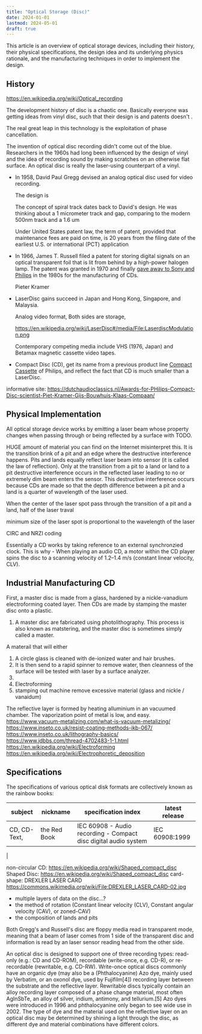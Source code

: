 ```yaml
---
title: "Optical Storage (Disc)"
date: 2024-01-01
lastmod: 2024-05-01
draft: true
---
```


This article is an overview of optical storage devices,
including their history, their physical specifications, the design idea and its underlying physics rationale,
and the manufacturing techniques in order to implement the design.

<!-- https://upload.wikimedia.org/wikipedia/commons/a/ad/Comparison_CD_DVD_HDDVD_BD.svg
https://www.laesieworks.com/digicom/Storage_CD.html
https://www.clir.org/pubs/reports/pub121/sec3/
https://archive.org/details/compactdischandb0000pohl/page/n9/mode/2up
https://en.wikipedia.org/wiki/Photoresist
https://en.wikipedia.org/wiki/Photolithography -->

## History

https://en.wikipedia.org/wiki/Optical_recording


The development history of disc is a chaotic one. Basically everyone was getting ideas from vinyl disc,
such that their design is and patents doesn't .

The real great leap in this technology is the exploitation of phase cancellation.

The invention of optical disc recording didn't come out of the blue.
Researchers in the 1960s had long been influenced by the design of vinyl and the idea of recording sound by making scratches
on an otherwise flat surface. An optical disc is really the laser-using counterpart of a vinyl.

- In 1958, David Paul Gregg devised an analog optical disc used for video recording.

    The design is 

    The concept of spiral track dates back to David's design. He was thinking about a 1 micrometer track and gap, comparing
    to the modern 500nm track and a 1.6 um 

    Under United States patent law, the term of patent, provided that maintenance fees are paid on time, is 20 years from the filing date of the earliest U.S. or international (PCT) application

- In 1966, James T. Russell filed a patent for storing digital signals on an optical transparent foil that is lit from behind by a high-power halogen lamp. The patent was granted in 1970 and finally [gave away to Sony and Philips](https://archive.seattletimes.com/archive/?date=20041129&slug=cdman29) in the 1980s for the manufacturing of CDs.


    Pieter Kramer
- LaserDisc gains succeed in Japan and Hong Kong, Singapore, and Malaysia.

    Analog video format, Both sides are storage, 
    
    https://en.wikipedia.org/wiki/LaserDisc#/media/File:LaserdiscModulation.png

    Contemporary competing media include VHS (1976, Japan) and Betamax  magnetic cassette video tapes.
- Compact Disc (CD), get its name from a previous product line [Compact Cassette](https://en.wikipedia.org/wiki/Cassette_tape) of Philips, and reflect the fact that CD is much smaller than a LaserDisc.

informative site:
https://dutchaudioclassics.nl/Awards-for-PHilips-Compact-Disc-scientist-Piet-Kramer-Gijs-Bouwhuis-Klaas-Compaan/


## Physical Implementation  

All optical storage device works by emitting a laser beam whose property changes when passing through or being reflected by a surface with TODO.

HUGE amount of material you can find on the Internet misinterpret this.
It is the transition brink of a pit and an edge where the destructive interference happens.
Pits and lands equally reflect laser beam into sensor (it is called the law of reflection). Only at the transition from a pit to a land or land to a pit destructive interference occurs in the reflected laser leading to no or extremely dim beam enters the sensor.  This destructive interference occurs because CDs are made so that the depth difference between a pit and a land is a quarter of wavelength of the laser used.

When the center of the laser spot pass through the transition of a pit and a land, half of the laser traval 
<!-- Both peaks and troughs are 0, where as the transition between both is 1.>? TRUE?  -->

minimum size of the laser spot is proportional to the wavelength of the laser

CIRC and NRZI coding

Essentially a CD works by taking reference to an external synchronzied clock.
This is why - When playing an audio CD, a motor within the CD player spins the disc to a scanning velocity of 1.2–1.4 m/s (constant linear velocity, CLV).

## Industrial Manufacturing CD

First, a master disc is made from a glass, hardened by a nickle-vanadium electroforming coated layer.
Then CDs are made by stamping the master disc onto a plastic.

1. A master disc are fabricated using photolithography.
This process is also known as matstering, and the master disc is sometimes simply called a master.

A materail that will either 

1. A circle glass is cleaned with de-ionized water and hair brushes. 
2. It is then send to a rapid spinner to remove water, then cleanness of the surface will be tested with laser by a surface analyzer.
3. 
4. Electroforming
5. stamping out machine remove excessive material (glass and nickle / vanaidum)

The reflective layer is formed by heating alluminium in an vacuumed chamber.
The vaporization point of metal is low, and easy.
https://www.vacuum-metalizing.com/what-is-vacuum-metalizing/
https://www.inseto.co.uk/resist-coating-methods-ikb-067/
https://www.inseto.co.uk/lithography-basics/
https://www.jdbbs.com/thread-4702483-1-1.html
https://en.wikipedia.org/wiki/Electroforming
    https://en.wikipedia.org/wiki/Electrophoretic_deposition

 

## Specifications

The specifications of various optical disk formats are collectively known as the rainbow books:

| subject      | nickname     | specification index                                             | latest release |
|--------------|--------------|-----------------------------------------------------------------|----------------|
| CD, CD-Text, | the Red Book | IEC 60908 - Audio recording - Compact disc digital audio system | IEC 60908:1999 |
| 

non-circular CD: https://en.wikipedia.org/wiki/Shaped_compact_disc
Shaped Disc: https://en.wikipedia.org/wiki/Shaped_compact_disc
card-shape: DREXLER LASER CARD
    https://commons.wikimedia.org/wiki/File:DREXLER_LASER_CARD-02.jpg


- multiple layers of data on the disc...?
- the method of rotation (Constant linear velocity (CLV), Constant angular velocity (CAV), or zoned-CAV)
- the composition of lands and pits

Both Gregg's and Russell's disc are floppy media read in transparent mode, meaning that a beam of laser comes from 1 side of the transparent disc
and information is read by an laser sensor reading head from the other side.

An optical disc is designed to support one of three recording types: read-only (e.g.: CD and CD-ROM), recordable (write-once, e.g. CD-R), or re-recordable (rewritable, e.g. CD-RW). Write-once optical discs commonly have an organic dye (may also be a (Phthalocyanine) Azo dye, mainly used by Verbatim, or an oxonol dye, used by Fujifilm[4]) recording layer between the substrate and the reflective layer. Rewritable discs typically contain an alloy recording layer composed of a phase change material, most often AgInSbTe, an alloy of silver, indium, antimony, and tellurium.[5] Azo dyes were introduced in 1996 and phthalocyanine only began to see wide use in 2002. The type of dye and the material used on the reflective layer on an optical disc may be determined by shining a light through the disc, as different dye and material combinations have different colors.
